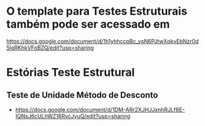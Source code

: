 # O template para Testes Estruturais também pode ser acessado em 

https://docs.google.com/document/d/1h1yhhccpBc_vsN6PJtwXpkvEbNzr0d5lqRKhkVFoBZQ/edit?usp=sharing

# Estórias Teste Estrutural

##  Teste de Unidade Método de Desconto
  - https://docs.google.com/document/d/1DM-ARr2XJHJJxnhRJLf6E-IQNsJ6cULhWZ16RvcJyuQ/edit?usp=sharing
